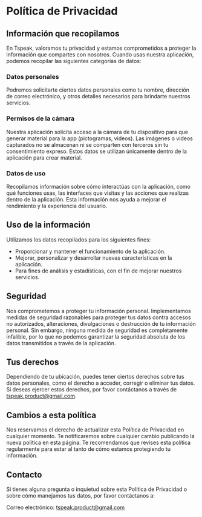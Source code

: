 # Política de Privacidad

## Información que recopilamos

En Tspeak, valoramos tu privacidad y estamos comprometidos a proteger la información que compartes
con nosotros. Cuando usas nuestra aplicación, podemos recopilar las siguientes categorías de datos:

### Datos personales

Podremos solicitarte ciertos datos personales como tu nombre, dirección de correo electrónico, y
otros detalles necesarios para brindarte nuestros servicios.

### Permisos de la cámara

Nuestra aplicación solicita acceso a la cámara de tu dispositivo para que generar material para la
app (pictogramas, videos). Las imágenes o videos capturados no se almacenan ni se comparten con
terceros sin tu consentimiento expreso. Estos datos se utilizan únicamente dentro de la aplicación
para crear material.

### Datos de uso

Recopilamos información sobre cómo interactúas con la aplicación, como qué funciones usas, las
interfaces que visitas y las acciones que realizas dentro de la aplicación. Esta información nos
ayuda a mejorar el rendimiento y la experiencia del usuario.

## Uso de la información

Utilizamos los datos recopilados para los siguientes fines:

- Proporcionar y mantener el funcionamiento de la aplicación.
- Mejorar, personalizar y desarrollar nuevas características en la aplicación.
- Para fines de análisis y estadísticas, con el fin de mejorar nuestros servicios.

<!-- ## Compartir información

En Tspeak, no compartimos tus datos con terceros sin tu consentimiento, excepto en los siguientes
casos:

- Cuando lo exija la ley o cuando sea necesario para proteger nuestros derechos legales.
- Con proveedores de servicios que trabajen en nuestro nombre para procesar los datos que
  recopilamos, pero solo en la medida en que sea necesario para que puedan brindar sus servicios. -->

## Seguridad

Nos comprometemos a proteger tu información personal. Implementamos medidas de seguridad razonables
para proteger tus datos contra accesos no autorizados, alteraciones, divulgaciones o destrucción de
tu información personal. Sin embargo, ninguna medida de seguridad es completamente infalible, por lo
que no podemos garantizar la seguridad absoluta de los datos transmitidos a través de la aplicación.

## Tus derechos

Dependiendo de tu ubicación, puedes tener ciertos derechos sobre tus datos personales, como el
derecho a acceder, corregir o eliminar tus datos. Si deseas ejercer estos derechos, por favor
contáctanos a través de tspeak.product@gmail.com.

## Cambios a esta política

Nos reservamos el derecho de actualizar esta Política de Privacidad en cualquier momento. Te
notificaremos sobre cualquier cambio publicando la nueva política en esta página. Te recomendamos
que revises esta política regularmente para estar al tanto de cómo estamos protegiendo tu
información.

## Contacto

Si tienes alguna pregunta o inquietud sobre esta Política de Privacidad o sobre cómo manejamos tus
datos, por favor contáctanos a:

Correo electrónico: tspeak.product@gmail.com
